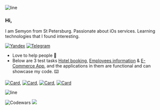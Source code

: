 

![line](https://capsule-render.vercel.app/api?type=rect&color=gradient&height=1)

### Hi,
 I am Semyon from St Petersburg. Passionate about iOs services. Learning technologies that I found interesting.

  
[![Yandex](https://img.shields.io/badge/-gaidsemen@yandex.ru-F9DB60?style=flat-square&logo=Yandex&logoColor=FF3333)](mailto:gaidsemen@yandex.ru) [![Telegram](https://img.shields.io/badge/Telegram-blue?style=flat-square&logo=Telegram)](https://t.me/dilthey) 


* Love to help people :electric_plug:
* Below are 3 test tasks [Hotel booking](https://github.com/semaDilthey/HotelTest), [Employees information](https://github.com/semaDilthey/Employees-Info) & [E-Commerce App](https://github.com/semaDilthey/PhoneMall-Shopping-App), and the applications in them are functional and can showcase my code. :keyboard: 

[![Card](https://github-readme-stats-git-masterrstaa-rickstaa.vercel.app/api/pin?username=semadilthey&repo=HotelTest&show_owner=true&bg_color=22272E&text_color=9F9F9F&title_color=9F9F9F&icon_color=9F9F9F)](https://github.com/semaDilthey/HotelTest), [![Card](https://github-readme-stats-git-masterrstaa-rickstaa.vercel.app/api/pin?username=semadilthey&repo=Employees-Info&show_owner=true&bg_color=22272E&text_color=9F9F9F&title_color=9F9F9F&icon_color=9F9F9F)](https://github.com/semaDilthey/Employees-Info), [![Card](https://github-readme-stats-git-masterrstaa-rickstaa.vercel.app/api/pin?username=semadilthey&repo=PhoneMall-Shopping-App&show_owner=true&bg_color=22272E&text_color=9F9F9F&title_color=9F9F9F&icon_color=9F9F9F)](https://github.com/semaDilthey/PhoneMall-Shopping-App), [![Card](https://github-readme-stats-git-masterrstaa-rickstaa.vercel.app/api/pin?username=semadilthey&repo=PizzaOrderingApp&show_owner=true&bg_color=22272E&text_color=9F9F9F&title_color=9F9F9F&icon_color=9F9F9F)](https://github.com/semaDilthey/PizzaOrderingApp)



![line](https://capsule-render.vercel.app/api?type=rect&color=gradient&height=1)


![Codewars](https://github.r2v.ch/codewars?user=semadilthey&stroke=%23BB432C) 
![](https://komarev.com/ghpvc/?username=semaDilthey)
